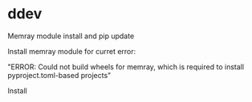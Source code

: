 # ddev
Memray module install and pip update

Install memray module for curret error:

"ERROR: Could not build wheels for memray, which is required to install pyproject.toml-based projects"

Install
